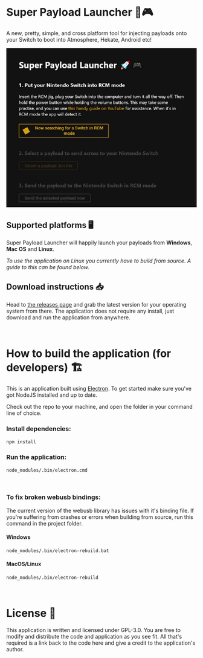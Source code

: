 # Super Payload Launcher 🚀🎮
A new, pretty, simple, and cross platform tool for injecting payloads onto your Switch to boot into Atmosphere, Hekate, Android etc!

![Super Payload Launcher teaser image](.github/img/spl.jpg)

## Supported platforms 🖥️
Super Payload Launcher will happily launch your payloads from **Windows**, **Mac OS** and **Linux**.

*To use the application on Linux you currently have to build from source. A guide to this can be found below.*

## Download instructions 📥
Head to [the releases page](https://github.com/versionxcontrol/super-payload-launcher/releases) and grab the latest version for your operating system from there. The application does not require any install, just download and run the application from anywhere.

<br />

# How to build the application (for developers) 🏗️
This is an application built using [Electron](https://www.electronjs.org/). To get started make sure you've got NodeJS installed and up to date.

Check out the repo to your machine, and open the folder in your command line of choice.

### Install dependencies:
```
npm install
```
### Run the application:
```
node_modules/.bin/electron.cmd
```

<br />

### To fix broken webusb bindings:
The current version of the webusb library has issues with it's binding file. If you're suffering from crashes or errors when building from source, run this command in the project folder.
#### Windows
```
node_modules/.bin/electron-rebuild.bat
```
#### MacOS/Linux
```
node_modules/.bin/electron-rebuild
```

<br />

# License 📄

This application is written and licensed under GPL-3.0. You are free to modify and distribute the code and application as you see fit. All that's required is a link back to the code here and give a credit to the application's author.